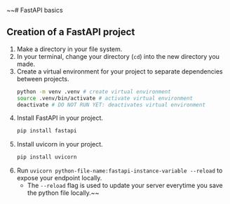~~# FastAPI basics
## Creation of a FastAPI project
1. Make a directory in your file system.
2. In your terminal, change your directory (`cd`) into the new directory you made.
3. Create a virtual environment for your project to separate dependencies between projects.
    ```bash
    python -m venv .venv # create virtual environment
    source .venv/bin/activate # activate virtual environment
    deactivate # DO NOT RUN YET: deactivates virtual environment
    ```
4. Install FastAPI in your project.
    ```bash
    pip install fastapi
    ```
5. Install uvicorn in your project.
    ```bash
    pip install uvicorn
    ```
6. Run `uvicorn python-file-name:fastapi-instance-variable --reload` to expose your endpoint locally.
   - The `--reload` flag is used to update your server everytime you save the python file locally.~~ 